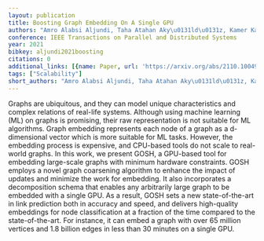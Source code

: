 ```yaml
---
layout: publication
title: Boosting Graph Embedding On A Single GPU
authors: "Amro Alabsi Aljundi, Taha Atahan Aky\u0131ld\u0131z, Kamer Kaya"
conference: IEEE Transactions on Parallel and Distributed Systems
year: 2021
bibkey: aljundi2021boosting
citations: 0
additional_links: [{name: Paper, url: 'https://arxiv.org/abs/2110.10049'}]
tags: ["Scalability"]
short_authors: "Amro Alabsi Aljundi, Taha Atahan Aky\u0131ld\u0131z, Kamer Kaya"
---
```

Graphs are ubiquitous, and they can model unique characteristics and complex
relations of real-life systems. Although using machine learning (ML) on graphs
is promising, their raw representation is not suitable for ML algorithms. Graph
embedding represents each node of a graph as a d-dimensional vector which is
more suitable for ML tasks. However, the embedding process is expensive, and
CPU-based tools do not scale to real-world graphs. In this work, we present
GOSH, a GPU-based tool for embedding large-scale graphs with minimum hardware
constraints. GOSH employs a novel graph coarsening algorithm to enhance the
impact of updates and minimize the work for embedding. It also incorporates a
decomposition schema that enables any arbitrarily large graph to be embedded
with a single GPU. As a result, GOSH sets a new state-of-the-art in link
prediction both in accuracy and speed, and delivers high-quality embeddings for
node classification at a fraction of the time compared to the state-of-the-art.
For instance, it can embed a graph with over 65 million vertices and 1.8
billion edges in less than 30 minutes on a single GPU.